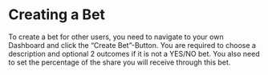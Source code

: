 # Creating a Bet

To create a bet for other users, you need to navigate to your own Dashboard and click the “Create Bet”-Button. You are required to choose a description and optional 2 outcomes if it is not a YES/NO bet. You also need to set the percentage of the share you will receive through this bet.

